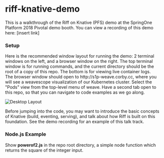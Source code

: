 # riff-knative-demo
This is a walkthrough of the Riff on Knative (PFS) demo at the SpringOne Platform 2018 Pivotal demo booth. You can view a recording of this demo here: [insert link] 

<h3>Setup</h3>
Here is the recommended window layout for running the demo: 2 terminal windows on the left, and a browser window on the right. The top terminal window is for running commands, and the current directory should be the root of a copy of this repo. The bottom is for viewing live container logs. The browser window should open to http://s1p-weave.corby.cc, where you will see a weavescope visualization of our Kubernetes cluster. Select the "Pods" view from the top-level menu of weave. Have a second tab open to this repo, so that you can navigate to code examples as we go along.

![Desktop Layout](https://raw.githubusercontent.com/cpage-pivotal/riff-knative-demo/master/images/layout.png)

Before jumping into the code, you may want to introduce the basic concepts of Knative (build, eventing, serving), and talk about how Riff is built on this foundation. See the demo recording for an example of this talk track.

<h3>Node.js Example</h3>

Show <b>powerof2.js</b> in the repo root directory, a simple node function which returns the square of the integer input.

